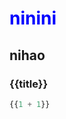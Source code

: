 <script lang="ts" setup>
import test from '@/components/test.vue'

import { ref } from 'vue';
const title = ref('mytitle')
</script>
# ninini
## nihao
### {{title}}
<test></test>
```js
{{1 + 1}}
```
<style>
h1 {
 color: blue;
}
</style>
